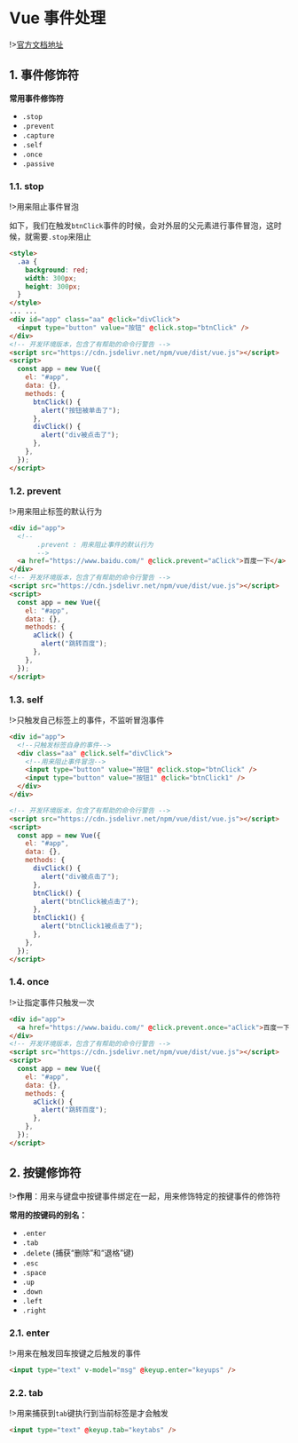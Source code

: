 # Vue 事件处理

!>[官方文档地址](https://cn.vuejs.org/v2/guide/events.html)

## 1. 事件修饰符

**常用事件修饰符**

- `.stop`
- `.prevent`
- `.capture`
- `.self`
- `.once`
- `.passive`

### 1.1. stop

!>用来阻止事件冒泡

如下，我们在触发`btnClick`事件的时候，会对外层的父元素进行事件冒泡，这时候，就需要`.stop`来阻止

```html
<style>
  .aa {
    background: red;
    width: 300px;
    height: 300px;
  }
</style>
... ...
<div id="app" class="aa" @click="divClick">
  <input type="button" value="按钮" @click.stop="btnClick" />
</div>
<!-- 开发环境版本，包含了有帮助的命令行警告 -->
<script src="https://cdn.jsdelivr.net/npm/vue/dist/vue.js"></script>
<script>
  const app = new Vue({
    el: "#app",
    data: {},
    methods: {
      btnClick() {
        alert("按钮被单击了");
      },
      divClick() {
        alert("div被点击了");
      },
    },
  });
</script>
```

### 1.2. prevent

!>用来阻止标签的默认行为

```html
<div id="app">
  <!--
       .prevent : 用来阻止事件的默认行为
       -->
  <a href="https://www.baidu.com/" @click.prevent="aClick">百度一下</a>
</div>
<!-- 开发环境版本，包含了有帮助的命令行警告 -->
<script src="https://cdn.jsdelivr.net/npm/vue/dist/vue.js"></script>
<script>
  const app = new Vue({
    el: "#app",
    data: {},
    methods: {
      aClick() {
        alert("跳转百度");
      },
    },
  });
</script>
```

### 1.3. self

!>只触发自己标签上的事件，不监听冒泡事件

```html
<div id="app">
  <!--只触发标签自身的事件-->
  <div class="aa" @click.self="divClick">
    <!--用来阻止事件冒泡-->
    <input type="button" value="按钮" @click.stop="btnClick" />
    <input type="button" value="按钮1" @click="btnClick1" />
  </div>
</div>

<!-- 开发环境版本，包含了有帮助的命令行警告 -->
<script src="https://cdn.jsdelivr.net/npm/vue/dist/vue.js"></script>
<script>
  const app = new Vue({
    el: "#app",
    data: {},
    methods: {
      divClick() {
        alert("div被点击了");
      },
      btnClick() {
        alert("btnClick被点击了");
      },
      btnClick1() {
        alert("btnClick1被点击了");
      },
    },
  });
</script>
```

### 1.4. once

!>让指定事件只触发一次

```html
<div id="app">
  <a href="https://www.baidu.com/" @click.prevent.once="aClick">百度一下</a>
</div>
<!-- 开发环境版本，包含了有帮助的命令行警告 -->
<script src="https://cdn.jsdelivr.net/npm/vue/dist/vue.js"></script>
<script>
  const app = new Vue({
    el: "#app",
    data: {},
    methods: {
      aClick() {
        alert("跳转百度");
      },
    },
  });
</script>
```

## 2. 按键修饰符

!>**作用**：用来与键盘中按键事件绑定在一起，用来修饰特定的按键事件的修饰符

**常用的按键码的别名：**

- `.enter`
- `.tab`
- `.delete` (捕获“删除”和“退格”键)
- `.esc`
- `.space`
- `.up`
- `.down`
- `.left`
- `.right`

### 2.1. enter

!>用来在触发回车按键之后触发的事件

```html
<input type="text" v-model="msg" @keyup.enter="keyups" />
```

### 2.2. tab

!>用来捕获到`tab`键执行到当前标签是才会触发

```html
<input type="text" @keyup.tab="keytabs" />
```
